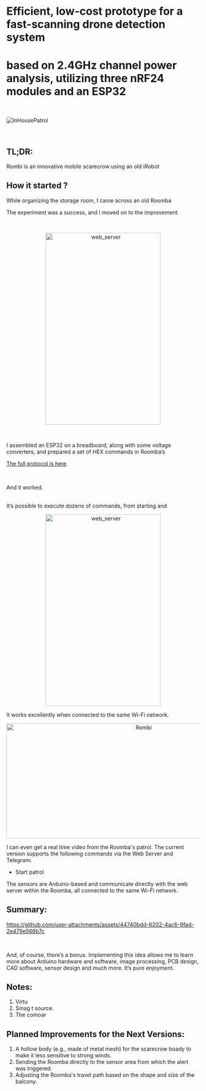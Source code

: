 # Efficient, low-cost prototype for a fast-scanning drone detection system 
# based on 2.4GHz channel power analysis, utilizing three nRF24 modules and an ESP32
<br>
<p align="center">
 
![InHousePatrol](https://github.com/user-attachments/assets/44355cbc-a66c-48aa-9ca1-b6daf258144a)


</p>
</br>

## TL;DR:

Rombi is an innovative mobile scarecrow using an old iRobot 

## How it started ?
While organizing the storage room, I came across an old Roomba 

The experiment was a success, and I moved on to the improvement 

<br>

<p align="center">


<p align="center">
  <img src="/media/testing the protocl.jpg" alt="web_server" width="300" height="500"/>
</p>

 </p>

<br>


I assembled an ESP32 on a breadboard, along with some voltage 
converters, and prepared a set of HEX commands in Roomba’s 


[The full protocol is here](media/iRobot_Roomba_500_Open_Interface_Spec.pdf)

<br>

And it worked.
<br>



<br>
It’s possible to execute dozens of commands, from starting and 

<p align="center">
  <img src="/media/web_server_with_video.png" alt="web_server" width="300" height="500"/>
</p>

It works excellently when connected to the same Wi-Fi network. 

<p align="center">
  <img src="/media/vlcsnap-2024-08-27-21h21m46s777.png" alt="Rombi" width="700" height="300"/>
</p>


I can even get a real time video from the Roomba's patrol.
The current version supports the following commands via the Web Server and Telegram:
- Start patrol


The sensors are Arduino-based and communicate directly with the web 
server within the Roomba, all connected to the same Wi-Fi network.


## Summary:

<p align="center">
 
 https://github.com/user-attachments/assets/44740bdd-6202-4ac6-9fad-2e479e566b7c

</p>
<br>

And, of course, there’s a bonus. Implementing this idea allows me 
to learn more about Arduino hardware and software, image processing,
PCB design, CAD software,  sensor design and much more. 
It’s pure enjoyment.


## Notes:

1. Virtu
3. Smag t
source.
4. The comoar


## Planned Improvements for the Next Versions:

1. A hollow body (e.g., made of metal mesh) for the scarecrow boady
to make it less sensitive to strong winds.
2. Sending the Roomba directly to the sensor area from which the 
alert was triggered.
3. Adjusting the Roomba's travel path based on the shape and size 
of the balcony.

